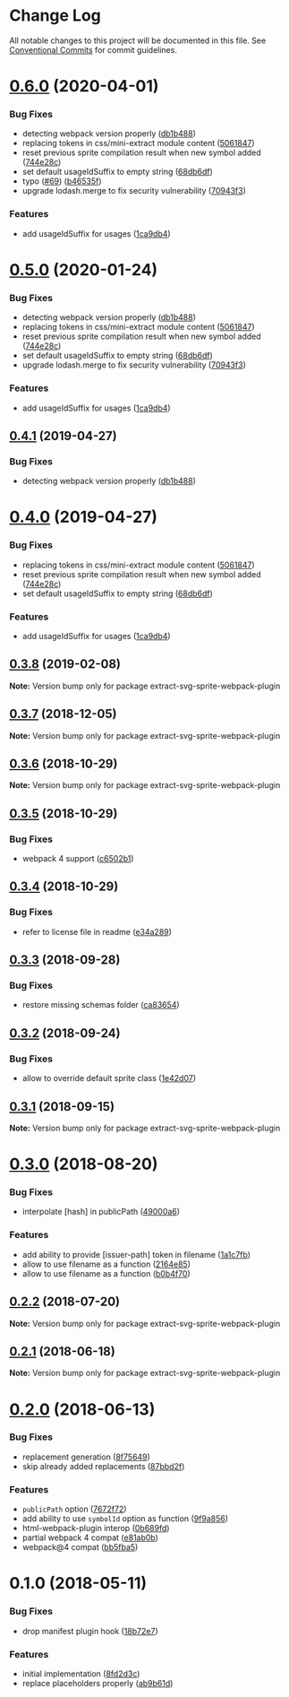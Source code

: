 # Change Log

All notable changes to this project will be documented in this file.
See [Conventional Commits](https://conventionalcommits.org) for commit guidelines.

# [0.6.0](https://github.com/JetBrains/svg-mixer/compare/extract-svg-sprite-webpack-plugin@0.3.8...extract-svg-sprite-webpack-plugin@0.6.0) (2020-04-01)


### Bug Fixes

* detecting webpack version properly ([db1b488](https://github.com/JetBrains/svg-mixer/commit/db1b4889a530222f27cdba57c4ba0c1ef3f860c0))
* replacing tokens in css/mini-extract module content ([5061847](https://github.com/JetBrains/svg-mixer/commit/5061847a1b740dda183795611f4ada17d1e4cfd1))
* reset previous sprite compilation result when new symbol added ([744e28c](https://github.com/JetBrains/svg-mixer/commit/744e28cdffd2056c719db50d0d5137f3021be4f8))
* set default usageIdSuffix to empty string ([68db6df](https://github.com/JetBrains/svg-mixer/commit/68db6dfa57911b302fb1e3500550f04648bcb2ed))
* typo ([#69](https://github.com/JetBrains/svg-mixer/issues/69)) ([b46535f](https://github.com/JetBrains/svg-mixer/commit/b46535f93ecb06a8eb6bf5b43e4ac046182aaace))
* upgrade lodash.merge to fix security vulnerability ([70943f3](https://github.com/JetBrains/svg-mixer/commit/70943f3f186fe39a38960ec9dd7fb4cde1b389b9))


### Features

* add usageIdSuffix for usages ([1ca9db4](https://github.com/JetBrains/svg-mixer/commit/1ca9db4ba3f1337025eaff95a90a101b602f7095))





<a name="0.5.0"></a>
# [0.5.0](https://github.com/JetBrains/svg-mixer/compare/extract-svg-sprite-webpack-plugin@0.3.8...extract-svg-sprite-webpack-plugin@0.5.0) (2020-01-24)


### Bug Fixes

* detecting webpack version properly ([db1b488](https://github.com/JetBrains/svg-mixer/commit/db1b488))
* replacing tokens in css/mini-extract module content ([5061847](https://github.com/JetBrains/svg-mixer/commit/5061847))
* reset previous sprite compilation result when new symbol added ([744e28c](https://github.com/JetBrains/svg-mixer/commit/744e28c))
* set default usageIdSuffix to empty string ([68db6df](https://github.com/JetBrains/svg-mixer/commit/68db6df))
* upgrade lodash.merge to fix security vulnerability ([70943f3](https://github.com/JetBrains/svg-mixer/commit/70943f3))


### Features

* add usageIdSuffix for usages ([1ca9db4](https://github.com/JetBrains/svg-mixer/commit/1ca9db4))




<a name="0.4.1"></a>
## [0.4.1](https://github.com/JetBrains/svg-mixer/compare/extract-svg-sprite-webpack-plugin@0.4.0...extract-svg-sprite-webpack-plugin@0.4.1) (2019-04-27)


### Bug Fixes

* detecting webpack version properly ([db1b488](https://github.com/JetBrains/svg-mixer/commit/db1b488))




<a name="0.4.0"></a>
# [0.4.0](https://github.com/JetBrains/svg-mixer/compare/extract-svg-sprite-webpack-plugin@0.3.8...extract-svg-sprite-webpack-plugin@0.4.0) (2019-04-27)


### Bug Fixes

* replacing tokens in css/mini-extract module content ([5061847](https://github.com/JetBrains/svg-mixer/commit/5061847))
* reset previous sprite compilation result when new symbol added ([744e28c](https://github.com/JetBrains/svg-mixer/commit/744e28c))
* set default usageIdSuffix to empty string ([68db6df](https://github.com/JetBrains/svg-mixer/commit/68db6df))


### Features

* add usageIdSuffix for usages ([1ca9db4](https://github.com/JetBrains/svg-mixer/commit/1ca9db4))




<a name="0.3.8"></a>
## [0.3.8](https://github.com/JetBrains/svg-mixer/compare/extract-svg-sprite-webpack-plugin@0.3.7...extract-svg-sprite-webpack-plugin@0.3.8) (2019-02-08)




**Note:** Version bump only for package extract-svg-sprite-webpack-plugin

<a name="0.3.7"></a>
## [0.3.7](https://github.com/JetBrains/svg-mixer/compare/extract-svg-sprite-webpack-plugin@0.3.6...extract-svg-sprite-webpack-plugin@0.3.7) (2018-12-05)




**Note:** Version bump only for package extract-svg-sprite-webpack-plugin

<a name="0.3.6"></a>
## [0.3.6](https://github.com/JetBrains/svg-mixer/compare/extract-svg-sprite-webpack-plugin@0.3.5...extract-svg-sprite-webpack-plugin@0.3.6) (2018-10-29)




**Note:** Version bump only for package extract-svg-sprite-webpack-plugin

<a name="0.3.5"></a>
## [0.3.5](https://github.com/kisenka/svg-mixer/packages/extract-svg-sprite-webpack-plugin/compare/extract-svg-sprite-webpack-plugin@0.3.4...extract-svg-sprite-webpack-plugin@0.3.5) (2018-10-29)


### Bug Fixes

* webpack 4 support ([c6502b1](https://github.com/kisenka/svg-mixer/packages/extract-svg-sprite-webpack-plugin/commit/c6502b1))




<a name="0.3.4"></a>
## [0.3.4](https://github.com/kisenka/svg-mixer/packages/extract-svg-sprite-webpack-plugin/compare/extract-svg-sprite-webpack-plugin@0.3.3...extract-svg-sprite-webpack-plugin@0.3.4) (2018-10-29)


### Bug Fixes

* refer to license file in readme ([e34a289](https://github.com/kisenka/svg-mixer/packages/extract-svg-sprite-webpack-plugin/commit/e34a289))




<a name="0.3.3"></a>
## [0.3.3](https://github.com/kisenka/svg-mixer/packages/extract-svg-sprite-webpack-plugin/compare/extract-svg-sprite-webpack-plugin@0.3.2...extract-svg-sprite-webpack-plugin@0.3.3) (2018-09-28)


### Bug Fixes

* restore missing schemas folder ([ca83654](https://github.com/kisenka/svg-mixer/packages/extract-svg-sprite-webpack-plugin/commit/ca83654))




<a name="0.3.2"></a>
## [0.3.2](https://github.com/kisenka/svg-mixer/packages/extract-svg-sprite-webpack-plugin/compare/extract-svg-sprite-webpack-plugin@0.3.1...extract-svg-sprite-webpack-plugin@0.3.2) (2018-09-24)


### Bug Fixes

* allow to override default sprite class ([1e42d07](https://github.com/kisenka/svg-mixer/packages/extract-svg-sprite-webpack-plugin/commit/1e42d07))




<a name="0.3.1"></a>
## [0.3.1](https://github.com/kisenka/svg-mixer/packages/extract-svg-sprite-webpack-plugin/compare/extract-svg-sprite-webpack-plugin@0.3.0...extract-svg-sprite-webpack-plugin@0.3.1) (2018-09-15)




**Note:** Version bump only for package extract-svg-sprite-webpack-plugin

<a name="0.3.0"></a>
# [0.3.0](https://github.com/kisenka/svg-mixer/packages/extract-svg-sprite-webpack-plugin/compare/extract-svg-sprite-webpack-plugin@0.2.2...extract-svg-sprite-webpack-plugin@0.3.0) (2018-08-20)


### Bug Fixes

* interpolate [hash] in publicPath ([49000a6](https://github.com/kisenka/svg-mixer/packages/extract-svg-sprite-webpack-plugin/commit/49000a6))


### Features

* add ability to provide [issuer-path] token in filename ([1a1c7fb](https://github.com/kisenka/svg-mixer/packages/extract-svg-sprite-webpack-plugin/commit/1a1c7fb))
* allow to use filename as a function ([2164e85](https://github.com/kisenka/svg-mixer/packages/extract-svg-sprite-webpack-plugin/commit/2164e85))
* allow to use filename as a function ([b0b4f70](https://github.com/kisenka/svg-mixer/packages/extract-svg-sprite-webpack-plugin/commit/b0b4f70))




<a name="0.2.2"></a>
## [0.2.2](https://github.com/kisenka/svg-mixer/packages/extract-svg-sprite-webpack-plugin/compare/extract-svg-sprite-webpack-plugin@0.2.1...extract-svg-sprite-webpack-plugin@0.2.2) (2018-07-20)




**Note:** Version bump only for package extract-svg-sprite-webpack-plugin

<a name="0.2.1"></a>
## [0.2.1](https://github.com/kisenka/svg-mixer/packages/extract-svg-sprite-webpack-plugin/compare/extract-svg-sprite-webpack-plugin@0.2.0...extract-svg-sprite-webpack-plugin@0.2.1) (2018-06-18)




**Note:** Version bump only for package extract-svg-sprite-webpack-plugin

<a name="0.2.0"></a>
# [0.2.0](https://github.com/kisenka/svg-mixer/packages/extract-svg-sprite-webpack-plugin/compare/extract-svg-sprite-webpack-plugin@0.1.0...extract-svg-sprite-webpack-plugin@0.2.0) (2018-06-13)


### Bug Fixes

* replacement generation ([8f75649](https://github.com/kisenka/svg-mixer/packages/extract-svg-sprite-webpack-plugin/commit/8f75649))
* skip already added replacements ([87bbd2f](https://github.com/kisenka/svg-mixer/packages/extract-svg-sprite-webpack-plugin/commit/87bbd2f))


### Features

* `publicPath` option ([7672f72](https://github.com/kisenka/svg-mixer/packages/extract-svg-sprite-webpack-plugin/commit/7672f72))
* add ability to use `symbolId` option as function ([9f9a856](https://github.com/kisenka/svg-mixer/packages/extract-svg-sprite-webpack-plugin/commit/9f9a856))
* html-webpack-plugin interop ([0b689fd](https://github.com/kisenka/svg-mixer/packages/extract-svg-sprite-webpack-plugin/commit/0b689fd))
* partial webpack 4 compat ([e81ab0b](https://github.com/kisenka/svg-mixer/packages/extract-svg-sprite-webpack-plugin/commit/e81ab0b))
* webpack@4 compat ([bb5fba5](https://github.com/kisenka/svg-mixer/packages/extract-svg-sprite-webpack-plugin/commit/bb5fba5))




<a name="0.1.0"></a>
# 0.1.0 (2018-05-11)


### Bug Fixes

* drop manifest plugin hook ([18b72e7](https://github.com/kisenka/svg-mixer/packages/extract-svg-sprite-webpack-plugin/commit/18b72e7))


### Features

* initial implementation ([8fd2d3c](https://github.com/kisenka/svg-mixer/packages/extract-svg-sprite-webpack-plugin/commit/8fd2d3c))
* replace placeholders properly ([ab9b61d](https://github.com/kisenka/svg-mixer/packages/extract-svg-sprite-webpack-plugin/commit/ab9b61d))
